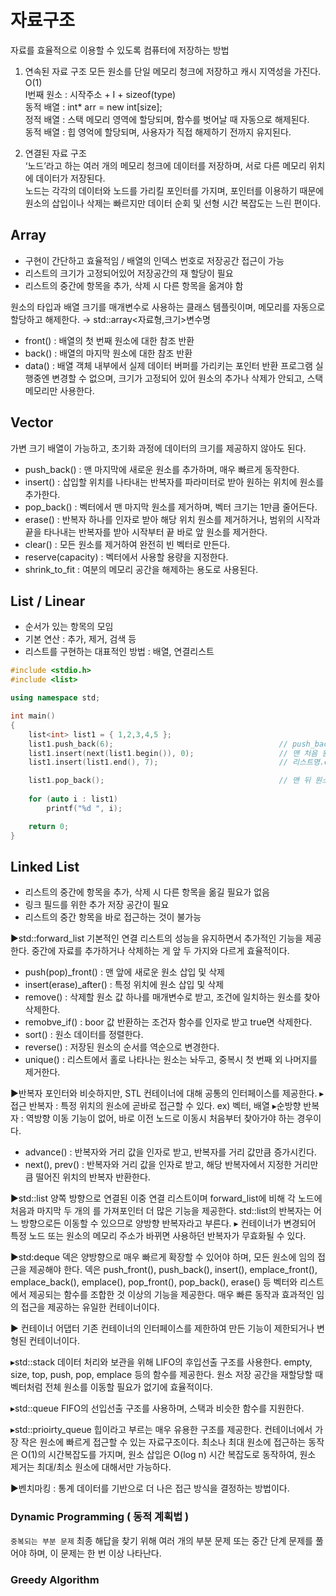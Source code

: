 # 자료구조  
자료를 효율적으로 이용할 수 있도록 컴퓨터에 저장하는 방법  

1. 연속된 자료 구조 
모든 원소를 단일 메모리 청크에 저장하고 캐시 지역성을 가진다. O(1)  
I번째 원소 : 시작주소 + I + sizeof(type)  
동적 배열 : int* arr = new int[size];  
정적 배열 : 스택 메모리 영역에 할당되며, 함수를 벗어날 때 자동으로 해제된다.  
동적 배열 : 힙 영억에 할당되며, 사용자가 직접 해제하기 전까지 유지된다.  
  
2. 연결된 자료 구조   
‘노드’라고 하는 여러 개의 메모리 청크에 데이터를 저장하며, 서로 다른 메모리 위치에 데이터가 저장된다.   
노드는 각각의 데이터와 노드를 가리킬 포인터를 가지며, 포인터를 이용하기 때문에 원소의 삽입이나 삭제는 빠르지만 데이터 순회 및 선형 시간 복잡도는 느린 편이다. 

## Array  
- 구현이 간단하고 효율적임 / 배열의 인덱스 번호로 저장공간 접근이 가능
- 리스트의 크기가 고정되어있어 저장공간의 재 할당이 필요
- 리스트의 중간에 항목을 추가, 삭제 시 다른 항목을 옮겨야 함

원소의 타입과 배열 크기를 매개변수로 사용하는 클래스 템플릿이며, 메모리를 자동으로 할당하고 해제한다.
→ std::array<자료형,크기>변수명
- front() : 배열의 첫 번째 원소에 대한 참조 반환
- back() : 배열의 마지막 원소에 대한 참조 반환
- data() : 배열 객체 내부에서 실제 데이터 버퍼를 가리키는 포인터 반환
프로그램 실행중엔 변경할 수 없으며, 크기가 고정되어 있어 원소의 추가나 삭제가 안되고, 스택 메모리만 사용한다.



  
## Vector   
가변 크기 배열이 가능하고, 초기화 과정에 데이터의 크기를 제공하지 않아도 된다.
- push_back() : 맨 마지막에 새로운 원소를 추가하며, 매우 빠르게 동작한다.
- insert() : 삽입할 위치를 나타내는 반복자를 파라미터로 받아 원하는 위치에 원소를 추가한다.
- pop_back() : 벡터에서 맨 마지막 원소를 제거하며, 벡터 크기는 1만큼 줄어든다.
- erase() : 반복자 하나를 인자로 받아 해당 위치 원소를 제거하거나, 범위의 시작과 끝을 타나내는 반복자를 받아 시작부터 끝 바로 앞 원소를 제거한다.
- clear() : 모든 원소를 제거하여 완전히 빈 벡터로 만든다.
- reserve(capacity) : 벡터에서 사용할 용량을 지정한다.
- shrink_to_fit : 여분의 메모리 공간을 해제하는 용도로 사용된다.

## List / Linear  
- 순서가 있는 항목의 모임
- 기본 연산 : 추가, 제거, 검색 등
- 리스트를 구현하는 대표적인 방법 : 배열, 연결리스트

```c++
#include <stdio.h>
#include <list>

using namespace std;

int main()
{
	list<int> list1 = { 1,2,3,4,5 };
	list1.push_back(6);                                     // push_back(n) : 리스트 맨 뒤에 n을 삽입
	list1.insert(next(list1.begin()), 0);                   // 맨 처음 원소 다음 위치에 0 삽입
	list1.insert(list1.end(), 7);                           // 리스트명.end(),n : 리스트 맨 뒤에 n 삽입

	list1.pop_back();                                       // 맨 뒤 원소 제거
	
	for (auto i : list1) 
		printf("%d ", i);

	return 0;
}
```



## Linked List  
- 리스트의 중간에 항목을 추가, 삭제 시 다른 항목을 옮길 필요가 없음  
- 링크 필드를 위한 추가 저장 공간이 필요  
- 리스트의 중간 항목을 바로 접근하는 것이 불가능  


  
▶std::forward_list 
기본적인 연결 리스트의 성능을 유지하면서 추가적인 기능을 제공한다. 중간에 자료를 추가하거나 삭제하는 게 앞 두 가지와 다르게 효율적이다.
- push(pop)_front() : 맨 앞에 새로운 원소 삽입 및 삭제
- insert(erase)_after() : 특정 위치에 원소 삽입 및 삭제
- remove() : 삭제할 원소 값 하나를 매개변수로 받고, 조건에 일치하는 원소를 찾아 삭제한다.
- remobve_if() : boor 값 반환하는 조건자 함수를 인자로 받고 true면 삭제한다.
- sort() : 원소 데이터를 정렬한다.
- reverse() : 저장된 원소의 순서를 역순으로 변경한다.
- unique() : 리스트에서 홀로 나타나는 원소는 놔두고, 중복시 첫 번째 외 나머지를 제거한다.

▶반복자
포인터와 비슷하지만, STL 컨테이너에 대해 공통의 인터페이스를 제공한다. 
▸접근 반복자 : 특정 위치의 원소에 곧바로 접근할 수 있다. ex) 벡터, 배열
▸순방향 반복자 : 역방향 이동 기능이 없어, 바로 이전 노드로 이동시 처음부터 찾아가야 하는 경우이다.
- advance() : 반복자와 거리 값을 인자로 받고, 반복자를 거리 값만큼 증가시킨다.
- next(), prev() : 반복자와 거리 값을 인자로 받고, 해당 반복자에서 지정한 거리만큼 떨어진 위치의 반복자 반환한다.

▶std::list
양쪽 방향으로 연결된 이중 연결 리스트이며 forward_list에 비해 각 노드에 처음과 마지막 두 개의 를 가져포인터 더 많은 기능을 제공한다.
std::list의 반복자는 어느 방향으로든 이동할 수 있으므로 양방향 반복자라고 부른다.
▸ 컨테이너가 변경되어 특정 노드 또는 원소의 메모리 주소가 바뀌면 사용하던 반복자가 무효화될 수 있다.

▶std:deque
덱은 양방향으로 매우 빠르게 확장할 수 있어야 하며, 모든 원소에 임의 접근을 제공해야 한다.
덱은 push_front(), push_back(), insert(), emplace_front(), emplace_back(), emplace(), pop_front(), pop_back(), erase() 등 벡터와 리스트에서 제공되는 함수를 조합한 것 이상의 기능을 제공한다.
매우 빠른 동작과 효과적인 임의 접근을 제공하는 유일한 컨테이너이다.

▶ 컨테이너 어댑터
기존 컨테이너의 인터페이스를 제한하여 만든 기능이 제한되거나 변형된 컨테이너이다.

▸std::stack
데이터 처리와 보관을 위해 LIFO의 후입선출 구조를 사용한다.
empty, size, top, push, pop, emplace 등의 함수를 제공한다.
원소 저장 공간을 재할당할 때 벡터처럼 전체 원소를 이동할 필요가 없기에 효율적이다.

▸std::queue
FIFO의 선입선출 구조를 사용하며, 스택과 비슷한 함수를 지원한다.

▸std::prioirty_queue
힙이라고 부르는 매우 유용한 구조를 제공한다.
컨테이너에서 가장 작은 원소에 빠르게 접근할 수 있는 자료구조이다.
최소나 최대 원소에 접근하는 동작은 O(1)의 시간복잡도를 가지며, 원소 삽입은 O(log n) 시간 복잡도로 동작하여, 원소 제거는 최대/최소 원소에 대해서만 가능하다.

▶벤치마킹 : 통계 데이터를 기반으로 더 나은 접근 방식을 결정하는 방법이다.

### Dynamic Programming ( 동적 계획법 )  
``중복되는 부분 문제`` 최종 해답을 찾기 위해 여러 개의 부분 문제 또는 중간 단계 문제를 풀어야 하며, 이 문제는 한 번 이상 나타난다. 

### Greedy Algorithm  
